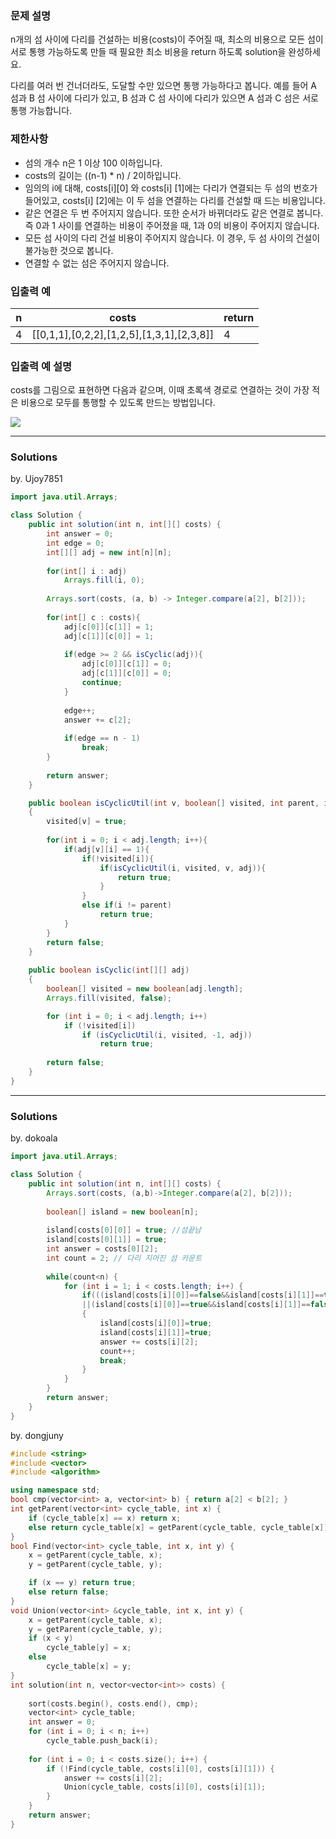 ### 문제 설명
n개의 섬 사이에 다리를 건설하는 비용(costs)이 주어질 때, 최소의 비용으로 모든 섬이 서로 통행 가능하도록 만들 때 필요한 최소 비용을 return 하도록 solution을 완성하세요.

다리를 여러 번 건너더라도, 도달할 수만 있으면 통행 가능하다고 봅니다. 예를 들어 A 섬과 B 섬 사이에 다리가 있고, B 섬과 C 섬 사이에 다리가 있으면 A 섬과 C 섬은 서로 통행 가능합니다.

### 제한사항

* 섬의 개수 n은 1 이상 100 이하입니다.
* costs의 길이는 ((n-1) * n) / 2이하입니다.
* 임의의 i에 대해, costs[i][0] 와 costs[i] [1]에는 다리가 연결되는 두 섬의 번호가 들어있고, costs[i] [2]에는 이 두 섬을 연결하는 다리를 건설할 때 드는 비용입니다.
* 같은 연결은 두 번 주어지지 않습니다. 또한 순서가 바뀌더라도 같은 연결로 봅니다. 즉 0과 1 사이를 연결하는 비용이 주어졌을 때, 1과 0의 비용이 주어지지 않습니다.
* 모든 섬 사이의 다리 건설 비용이 주어지지 않습니다. 이 경우, 두 섬 사이의 건설이 불가능한 것으로 봅니다.
* 연결할 수 없는 섬은 주어지지 않습니다.

### 입출력 예

n | costs | return
--|-------|-------
4 | [[0,1,1],[0,2,2],[1,2,5],[1,3,1],[2,3,8]] | 4

### 입출력 예 설명

costs를 그림으로 표현하면 다음과 같으며, 이때 초록색 경로로 연결하는 것이 가장 적은 비용으로 모두를 통행할 수 있도록 만드는 방법입니다.

![](https://grepp-programmers.s3.amazonaws.com/files/production/13e2952057/f2746a8c-527c-4451-9a73-42129911fe17.png)

---
### Solutions

by. Ujoy7851

```java
import java.util.Arrays;

class Solution {
    public int solution(int n, int[][] costs) {
        int answer = 0;
        int edge = 0;
        int[][] adj = new int[n][n];
        
        for(int[] i : adj)
            Arrays.fill(i, 0);
        
        Arrays.sort(costs, (a, b) -> Integer.compare(a[2], b[2]));
        
        for(int[] c : costs){
            adj[c[0]][c[1]] = 1;
            adj[c[1]][c[0]] = 1;
            
            if(edge >= 2 && isCyclic(adj)){
                adj[c[0]][c[1]] = 0;
                adj[c[1]][c[0]] = 0;
                continue;
            }
            
            edge++;
            answer += c[2];
                
            if(edge == n - 1)
                break;
        }
        
        return answer;
    }

    public boolean isCyclicUtil(int v, boolean[] visited, int parent, int[][] adj) 
    { 
        visited[v] = true; 
        
        for(int i = 0; i < adj.length; i++){
            if(adj[v][i] == 1){
                if(!visited[i]){
                    if(isCyclicUtil(i, visited, v, adj)){
                        return true;
                    }
                }
                else if(i != parent)
                    return true;
            }
        }
        return false; 
    } 
    
    public boolean isCyclic(int[][] adj) 
    { 
        boolean[] visited = new boolean[adj.length]; 
        Arrays.fill(visited, false);

        for (int i = 0; i < adj.length; i++) 
            if (!visited[i])
                if (isCyclicUtil(i, visited, -1, adj)) 
                    return true; 
  
        return false; 
    } 
}
```
---
### Solutions

by. dokoala

```java
import java.util.Arrays;

class Solution {
    public int solution(int n, int[][] costs) {
        Arrays.sort(costs, (a,b)->Integer.compare(a[2], b[2]));
        
        boolean[] island = new boolean[n];        
        
        island[costs[0][0]] = true; //섬끝남
   		island[costs[0][1]] = true;
        int answer = costs[0][2];
        int count = 2; // 다리 지어진 섬 카운트
        
        while(count<n) {
	        for (int i = 1; i < costs.length; i++) {
				if(((island[costs[i][0]]==false&&island[costs[i][1]]==true)
				||(island[costs[i][0]]==true&&island[costs[i][1]]==false)))
				{
					island[costs[i][0]]=true;
					island[costs[i][1]]=true;
					answer += costs[i][2];
					count++;
					break;
				}
			}
        }
        return answer;
    } 
}
```
by. dongjuny
```c++
#include <string>
#include <vector>
#include <algorithm>

using namespace std;
bool cmp(vector<int> a, vector<int> b) { return a[2] < b[2]; }
int getParent(vector<int> cycle_table, int x) {
	if (cycle_table[x] == x) return x;
	else return cycle_table[x] = getParent(cycle_table, cycle_table[x]);
}
bool Find(vector<int> cycle_table, int x, int y) {
	x = getParent(cycle_table, x);
	y = getParent(cycle_table, y);

	if (x == y) return true;
	else return false;
}
void Union(vector<int> &cycle_table, int x, int y) {
	x = getParent(cycle_table, x);
	y = getParent(cycle_table, y);
	if (x < y)
		cycle_table[y] = x;
	else
		cycle_table[x] = y;
}
int solution(int n, vector<vector<int>> costs) {
    
    sort(costs.begin(), costs.end(), cmp);
	vector<int> cycle_table;
	int answer = 0;
	for (int i = 0; i < n; i++) 
        cycle_table.push_back(i);
    
	for (int i = 0; i < costs.size(); i++) {
		if (!Find(cycle_table, costs[i][0], costs[i][1])) {
			answer += costs[i][2];
			Union(cycle_table, costs[i][0], costs[i][1]);
		}
	}
    return answer;
}
```

